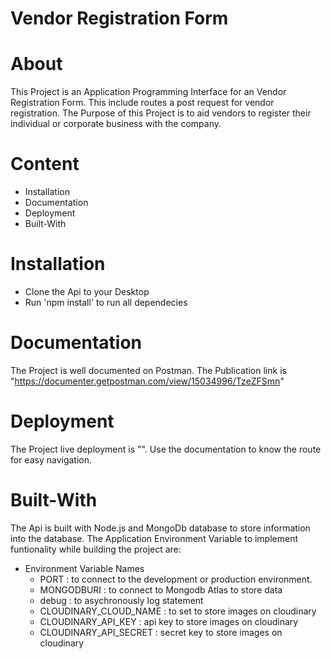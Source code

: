 # Vendor Registration Form

# About

This Project is an Application Programming Interface for an Vendor Registration Form. This include routes a post request for vendor registration. The Purpose of this Project is to aid vendors to register their individual or corporate business with the company.

# Content

- Installation
- Documentation
- Deployment
- Built-With

# Installation

- Clone the Api to your Desktop
- Run 'npm install' to run all dependecies

# Documentation

The Project is well documented on Postman. The Publication link is "https://documenter.getpostman.com/view/15034996/TzeZFSmn"

# Deployment

The Project live deployment is "". Use the documentation to know the route for easy navigation.

# Built-With

The Api is built with Node.js and MongoDb database to store information into the database. The Application Environment Variable to implement funtionality while building the project are:

- Environment Variable Names
  - PORT : to connect to the development or production environment.
  - MONGODBURI : to connect to Mongodb Atlas to store data
  - debug : to asychronously log statement
  - CLOUDINARY_CLOUD_NAME : to set to store images on cloudinary
  - CLOUDINARY_API_KEY : api key to store images on cloudinary
  - CLOUDINARY_API_SECRET : secret key to store images on cloudinary
